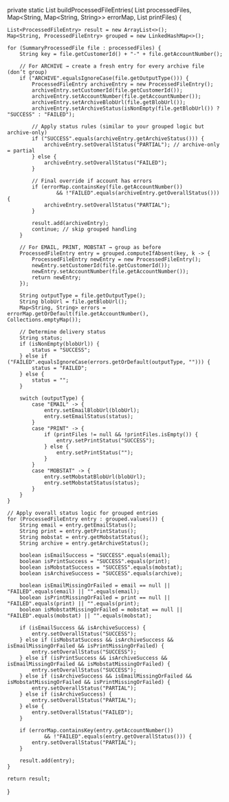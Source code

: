 private static List<ProcessedFileEntry> buildProcessedFileEntries(
        List<SummaryProcessedFile> processedFiles,
        Map<String, Map<String, String>> errorMap,
        List<PrintFile> printFiles) {

    List<ProcessedFileEntry> result = new ArrayList<>();
    Map<String, ProcessedFileEntry> grouped = new LinkedHashMap<>();

    for (SummaryProcessedFile file : processedFiles) {
        String key = file.getCustomerId() + "-" + file.getAccountNumber();

        // For ARCHIVE → create a fresh entry for every archive file (don’t group)
        if ("ARCHIVE".equalsIgnoreCase(file.getOutputType())) {
            ProcessedFileEntry archiveEntry = new ProcessedFileEntry();
            archiveEntry.setCustomerId(file.getCustomerId());
            archiveEntry.setAccountNumber(file.getAccountNumber());
            archiveEntry.setArchiveBlobUrl(file.getBlobUrl());
            archiveEntry.setArchiveStatus(isNonEmpty(file.getBlobUrl()) ? "SUCCESS" : "FAILED");

            // Apply status rules (similar to your grouped logic but archive-only)
            if ("SUCCESS".equals(archiveEntry.getArchiveStatus())) {
                archiveEntry.setOverallStatus("PARTIAL"); // archive-only = partial
            } else {
                archiveEntry.setOverallStatus("FAILED");
            }

            // Final override if account has errors
            if (errorMap.containsKey(file.getAccountNumber())
                    && !"FAILED".equals(archiveEntry.getOverallStatus())) {
                archiveEntry.setOverallStatus("PARTIAL");
            }

            result.add(archiveEntry);
            continue; // skip grouped handling
        }

        // For EMAIL, PRINT, MOBSTAT → group as before
        ProcessedFileEntry entry = grouped.computeIfAbsent(key, k -> {
            ProcessedFileEntry newEntry = new ProcessedFileEntry();
            newEntry.setCustomerId(file.getCustomerId());
            newEntry.setAccountNumber(file.getAccountNumber());
            return newEntry;
        });

        String outputType = file.getOutputType();
        String blobUrl = file.getBlobUrl();
        Map<String, String> errors = errorMap.getOrDefault(file.getAccountNumber(), Collections.emptyMap());

        // Determine delivery status
        String status;
        if (isNonEmpty(blobUrl)) {
            status = "SUCCESS";
        } else if ("FAILED".equalsIgnoreCase(errors.getOrDefault(outputType, ""))) {
            status = "FAILED";
        } else {
            status = "";
        }

        switch (outputType) {
            case "EMAIL" -> {
                entry.setEmailBlobUrl(blobUrl);
                entry.setEmailStatus(status);
            }
            case "PRINT" -> {
                if (printFiles != null && !printFiles.isEmpty()) {
                    entry.setPrintStatus("SUCCESS");
                } else {
                    entry.setPrintStatus("");
                }
            }
            case "MOBSTAT" -> {
                entry.setMobstatBlobUrl(blobUrl);
                entry.setMobstatStatus(status);
            }
        }
    }

    // Apply overall status logic for grouped entries
    for (ProcessedFileEntry entry : grouped.values()) {
        String email = entry.getEmailStatus();
        String print = entry.getPrintStatus();
        String mobstat = entry.getMobstatStatus();
        String archive = entry.getArchiveStatus();

        boolean isEmailSuccess = "SUCCESS".equals(email);
        boolean isPrintSuccess = "SUCCESS".equals(print);
        boolean isMobstatSuccess = "SUCCESS".equals(mobstat);
        boolean isArchiveSuccess = "SUCCESS".equals(archive);

        boolean isEmailMissingOrFailed = email == null || "FAILED".equals(email) || "".equals(email);
        boolean isPrintMissingOrFailed = print == null || "FAILED".equals(print) || "".equals(print);
        boolean isMobstatMissingOrFailed = mobstat == null || "FAILED".equals(mobstat) || "".equals(mobstat);

        if (isEmailSuccess && isArchiveSuccess) {
            entry.setOverallStatus("SUCCESS");
        } else if (isMobstatSuccess && isArchiveSuccess && isEmailMissingOrFailed && isPrintMissingOrFailed) {
            entry.setOverallStatus("SUCCESS");
        } else if (isPrintSuccess && isArchiveSuccess && isEmailMissingOrFailed && isMobstatMissingOrFailed) {
            entry.setOverallStatus("SUCCESS");
        } else if (isArchiveSuccess && isEmailMissingOrFailed && isMobstatMissingOrFailed && isPrintMissingOrFailed) {
            entry.setOverallStatus("PARTIAL");
        } else if (isArchiveSuccess) {
            entry.setOverallStatus("PARTIAL");
        } else {
            entry.setOverallStatus("FAILED");
        }

        if (errorMap.containsKey(entry.getAccountNumber())
                && !"FAILED".equals(entry.getOverallStatus())) {
            entry.setOverallStatus("PARTIAL");
        }

        result.add(entry);
    }

    return result;
}
